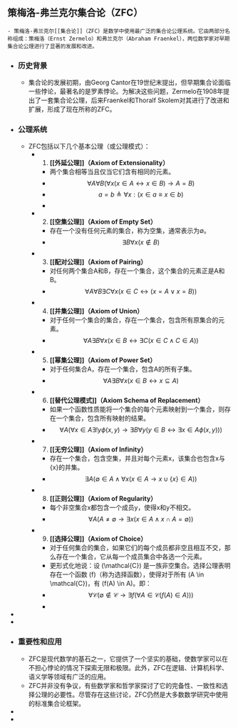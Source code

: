 ## **策梅洛-弗兰克尔集合论（ZFC）**
	- 策梅洛-弗兰克尔[[集合论]]（ZFC）是数学中使用最广泛的集合论公理系统。它由两部分名称组成：策梅洛（Ernst Zermelo）和弗兰克尔（Abraham Fraenkel），两位数学家对早期集合论公理进行了显著的发展和改进。
- ### 历史背景
	- 集合论的发展初期，由Georg Cantor在19世纪末提出，但早期集合论面临一些悖论，最著名的是罗素悖论。为解决这些问题，Zermelo在1908年提出了一套集合论公理，后来Fraenkel和Thoralf Skolem对其进行了改进和扩展，形成了现在所称的ZFC。
- ### 公理系统
	- ZFC包括以下几个基本公理（或公理模式）：
		- 1. **[[外延公理]]（Axiom of Extensionality）**
			- 两个集合相等当且仅当它们含有相同的元素。
			- $$
			  \forall A \forall B (\forall x (x \in A \leftrightarrow x \in B) \rightarrow A = B)
			  $$
			- $$a = b \triangleq \forall x: (x \in a \equiv x \in b)$$
			-
		- 2. **[[空集公理]]（Axiom of Empty Set）**
			- 存在一个没有任何元素的集合，称为空集，通常表示为∅。
			- $$
			  \exists B \forall x (x \notin B)
			  $$
		- 3. **[[配对公理]]（Axiom of Pairing）**
			- 对任何两个集合A和B，存在一个集合，这个集合的元素正是A和B。
			- $$
			  \forall A \forall B \exists C \forall x (x \in C \leftrightarrow (x = A \lor x = B))
			  $$
		- 4. **[[并集公理]]（Axiom of Union）**
			- 对于任何一个集合的集合，存在一个集合，包含所有原集合的元素。
			- $$
			  \forall A \exists B \forall x (x \in B \leftrightarrow \exists C (x \in C \land C \in A))
			  $$
		- 5. **[[幂集公理]]（Axiom of Power Set）**
			- 对于任何集合A，存在一个集合，包含A的所有子集。
			- $$
			  \forall A \exists B \forall x (x \in B \leftrightarrow x \subseteq A)
			  $$
		- 6. **[[替代公理模式]]（Axiom Schema of Replacement）**
			- 如果一个函数性质能将一个集合的每个元素映射到一个集合，则存在一个集合，包含所有映射的结果。
			- $$
			  \forall A (\forall x \in A \exists ! y \phi(x, y) \rightarrow \exists B \forall y (y \in B \leftrightarrow \exists x \in A \phi(x, y)))
			  $$
		- 7. **[[无穷公理]]（Axiom of Infinity）**
			- 存在一个集合，包含空集，并且对每个元素x，该集合也包含x与{x}的并集。
			- $$
			  \exists A (\emptyset \in A \land \forall x (x \in A \rightarrow x \cup \{x\} \in A))
			  $$
		- 8. **[[正则公理]]（Axiom of Regularity）**
			- 每个非空集合x都包含一个成员y，使得x和y不相交。
			- $$
			  \forall A (A \neq \emptyset \rightarrow \exists x (x \in A \land x \cap A = \emptyset))
			  $$
		- 9. **[[选择公理]]（Axiom of Choice）**
			- 对于任何集合的集合，如果它们的每个成员都非空且相互不交，那么存在一个集合，它从每一个成员集合中各选一个元素。
			- 更形式化地说：设 \(\mathcal{C}\) 是一族非空集合。选择公理表明存在一个函数 \(f\)（称为选择函数），使得对于所有 \(A \in \mathcal{C}\)，有 \(f(A) \in A\)。即：
			- $$
			  \forall \mathcal{C} (\emptyset \notin \mathcal{C} \rightarrow \exists f (\forall A \in \mathcal{C} (f(A) \in A))) 
			  $$
			-
-
-
- ### 重要性和应用
	- ZFC是现代数学的基石之一，它提供了一个坚实的基础，使数学家可以在不担心悖论的情况下探索无限和极限。此外，ZFC在逻辑、计算机科学、语义学等领域有广泛的应用。
	- ZFC并非没有争议，有些数学家和哲学家探讨了它的完备性、一致性和选择公理的必要性。尽管存在这些讨论，ZFC仍然是大多数数学研究中使用的标准集合论框架。
-
-